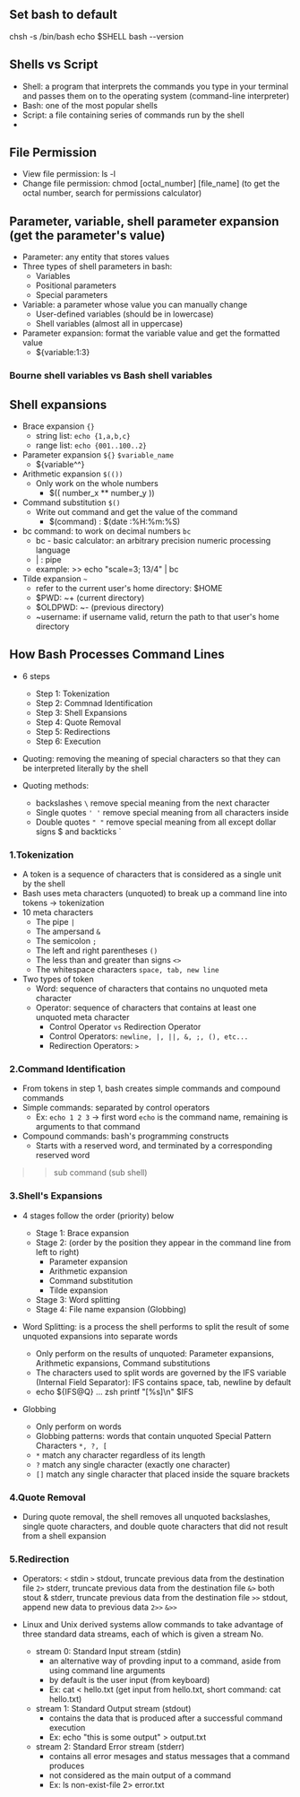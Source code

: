 ## Set bash to default
chsh -s /bin/bash
echo $SHELL
bash --version

## Shells vs Script
- Shell: a program that interprets the commands you type in your terminal and passes them on to the operating system
  (command-line interpreter)
- Bash: one of the most popular shells
- Script: a file containing series of commands run by the shell
- 

## File Permission
- View file permission: ls -l
- Change file permission: chmod [octal_number] [file_name]
  (to get the octal number, search for permissions calculator)

## Parameter, variable, shell parameter expansion (get the parameter's value)
- Parameter: any entity that stores values
- Three types of shell parameters in bash:
  * Variables
  * Positional parameters
  * Special parameters
- Variable: a parameter whose value you can manually change
  * User-defined variables (should be in lowercase)
  * Shell variables (almost all in uppercase)
- Parameter expansion: format the variable value and get the formatted value
  * ${variable:1:3}

### Bourne shell variables vs Bash shell variables

## Shell expansions
- Brace expansion `{}`
  * string list: `echo {1,a,b,c}`
  * range list: `echo {001..100..2}`
- Parameter expansion `${}` `$variable_name`
  * ${variable^^}
- Arithmetic expansion `$(())`
  * Only work on the whole numbers
    * $(( number_x ** number_y ))
- Command substitution `$()`
  * Write out command and get the value of the command
    * $(command) : $(date :%H:%m:%S)
- bc command: to work on decimal numbers `bc`
  * bc - basic calculator: an arbitrary precision numeric processing language
  * | : pipe
  * example: >> echo "scale=3; 13/4" | bc
- Tilde expansion `~`
  * refer to the current user's home directory: $HOME
  * $PWD: ~+  (current directory)
  * $OLDPWD: ~- (previous directory)
  * ~username: if username valid, return the path to that user's home directory

## How Bash Processes Command Lines
- 6 steps
  * Step 1: Tokenization
  * Step 2: Commnad Identification
  * Step 3: Shell Expansions
  * Step 4: Quote Removal
  * Step 5: Redirections
  * Step 6: Execution
  
- Quoting: removing the meaning of special characters so that they can be interpreted literally by the shell
- Quoting methods:
  * backslashes `\` remove special meaning from the next character
  * Single quotes `' '` remove special meaning from all characters inside
  * Double quotes `" "` remove special meaning from all except dollar signs $ and backticks ` 

### 1.Tokenization
- A token is a sequence of characters that is considered as a single unit by the shell
- Bash uses meta characters (unquoted) to break up a command line into tokens -> tokenization
- 10 meta characters
  * The pipe `|` 
  * The ampersand `&`
  * The semicolon `;`
  * The left and right parentheses `()`
  * The less than and greater than signs `<>`
  * The whitespace characters `space, tab, new line`
- Two types of token
  * Word: sequence of characters that contains no unquoted meta character
  * Operator: sequence of characters that contains at least one unquoted meta character
    + Control Operator `vs` Redirection Operator
    + Control Operators: `newline, |, ||, &, ;, (), etc...`
    + Redirection Operators: `>`

### 2.Command Identification
- From tokens in step 1, bash creates simple commands and compound commands
- Simple commands: separated by control operators
  * Ex: `echo 1 2 3` -> first word `echo` is the command name, remaining is arguments to that command
- Compound commands: bash's programming constructs
  * Starts with a reserved word, and terminated by a corresponding reserved word
  
>> sub command (sub shell)

### 3.Shell's Expansions
- 4 stages follow the order (priority) below
  * Stage 1: Brace expansion
  * Stage 2: (order by the position they appear in the command line from left to right)
    + Parameter expansion
    + Arithmetic expansion
    + Command substitution
    + Tilde expansion
  * Stage 3: Word splitting
  * Stage 4: File name expansion (Globbing)

- Word Splitting: is a process the shell performs to split the result of some unquoted expansions into separate words
  * Only perform on the results of unquoted: Parameter expansions, Arithmetic expansions, Command substitutions
  * The characters used to split words are governed by the IFS variable (Internal Field Separator): IFS contains space, tab, newline by default
  * echo ${IFS@Q} ... zsh  printf "[%s]\n" $IFS

- Globbing
  * Only perform on words
  * Globbing patterns: words that contain unquoted Special Pattern Characters `*, ?, [`
  * `*` match any character regardless of its length
  * `?` match any single character (exactly one character)
  * `[]` match any single character that placed inside the square brackets

### 4.Quote Removal
- During quote removal, the shell removes all unquoted backslashes, single quote characters,
 and double quote characters that did not result from a shell expansion 


### 5.Redirection
- Operators:
  `<` stdin
  `>` stdout, truncate previous data from the destination file
  `2>` stderr, truncate previous data from the destination file
  `&>` both stout & stderr, truncate previous data from the destination file
  `>>` stdout, append new data to previous data
  `2>>`
  `&>>`

- Linux and Unix derived systems allow commands to take advantage of three standard data streams, each of which is given a stream No.
  * stream 0: Standard Input stream (stdin)
    + an alternative way of provding input to a command, aside from using command line arguments
    + by default is the user input (from keyboard)
    + Ex: cat < hello.txt (get input from hello.txt, short command: cat hello.txt)
  * stream 1: Standard Output stream (stdout)
    + contains the data that is produced after a successful command execution 
    + Ex: echo "this is some output" > output.txt
  * stream 2: Standard Error stream (stderr)
    + contains all error mesages and status messages that a command produces
    + not considered as the main output of a command
    + Ex: ls non-exist-file 2> error.txt
